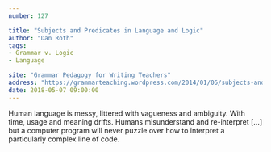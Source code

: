 ```yaml
---
number: 127

title: "Subjects and Predicates in Language and Logic"
author: "Dan Roth"
tags:
- Grammar v. Logic
- Language

site: "Grammar Pedagogy for Writing Teachers"
address: "https://grammarteaching.wordpress.com/2014/01/06/subjects-and-predicates-in-language-and-logic/"
date: 2018-05-07 09:00:00
---
```


Human language is messy, littered with vagueness and ambiguity. With time, usage and meaning drifts. Humans misunderstand and re-interpret […] but a computer program will never puzzle over how to interpret a particularly complex line of code.
